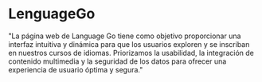 # LenguageGo
"La página web de Language Go tiene como objetivo proporcionar una interfaz intuitiva y dinámica para que los usuarios exploren y se inscriban en nuestros cursos de idiomas. Priorizamos la usabilidad, la integración de contenido multimedia y la seguridad de los datos para ofrecer una experiencia de usuario óptima y segura."
